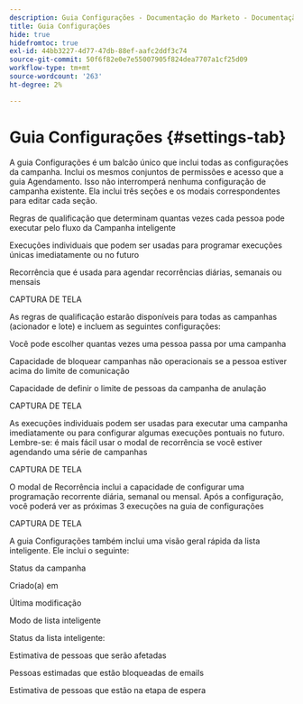 ```yaml
---
description: Guia Configurações - Documentação do Marketo - Documentação do produto
title: Guia Configurações
hide: true
hidefromtoc: true
exl-id: 44bb3227-4d77-47db-88ef-aafc2ddf3c74
source-git-commit: 50f6f82e0e7e55007905f824dea7707a1cf25d09
workflow-type: tm+mt
source-wordcount: '263'
ht-degree: 2%

---
```


# Guia Configurações {#settings-tab}

A guia Configurações é um balcão único que inclui todas as configurações da campanha. Inclui os mesmos conjuntos de permissões e acesso que a guia Agendamento. Isso não interromperá nenhuma configuração de campanha existente. Ela inclui três seções e os modais correspondentes para editar cada seção.

Regras de qualificação que determinam quantas vezes cada pessoa pode executar pelo fluxo da Campanha inteligente

Execuções individuais que podem ser usadas para programar execuções únicas imediatamente ou no futuro

Recorrência que é usada para agendar recorrências diárias, semanais ou mensais

CAPTURA DE TELA

As regras de qualificação estarão disponíveis para todas as campanhas (acionador e lote) e incluem as seguintes configurações:

Você pode escolher quantas vezes uma pessoa passa por uma campanha

Capacidade de bloquear campanhas não operacionais se a pessoa estiver acima do limite de comunicação

Capacidade de definir o limite de pessoas da campanha de anulação

CAPTURA DE TELA

As execuções individuais podem ser usadas para executar uma campanha imediatamente ou para configurar algumas execuções pontuais no futuro. Lembre-se: é mais fácil usar o modal de recorrência se você estiver agendando uma série de campanhas

CAPTURA DE TELA

O modal de Recorrência inclui a capacidade de configurar uma programação recorrente diária, semanal ou mensal. Após a configuração, você poderá ver as próximas 3 execuções na guia de configurações

CAPTURA DE TELA

A guia Configurações também inclui uma visão geral rápida da lista inteligente. Ele inclui o seguinte:

Status da campanha

Criado(a) em

Última modificação

Modo de lista inteligente

Status da lista inteligente:

Estimativa de pessoas que serão afetadas

Pessoas estimadas que estão bloqueadas de emails

Estimativa de pessoas que estão na etapa de espera
